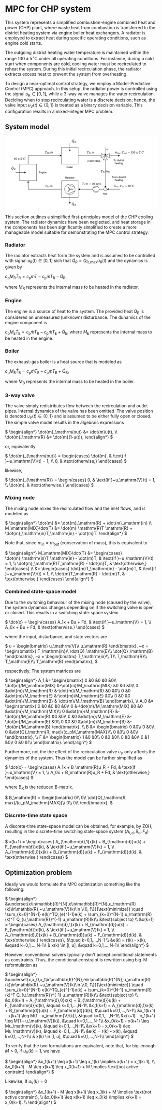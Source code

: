 # MPC for CHP system
This system represents a simplified combustion-engine combined heat and power (CHP) plant, where waste heat from combustion is transferred to the district heating system via engine boiler heat exchangers. A radiator is employed to extract heat during specific operating conditions, such as engine cold starts.

The outgoing district heating water temperature is maintained within the range $130 \pm 5 ^\circ \mathrm{C}$ under all operating conditions. For instance, during a cold start when components are cold, cooling water must be recirculated to reheat the system. During this initial recirculation phase, the radiator extracts excess heat to prevent the system from overheating.

To design a near-optimal control strategy, we employ a Model-Predictive Control (MPC) approach. In this setup, the radiator power is controlled using the signal $u_\mathrm{R} \in [0, 1]$, while a 3-way valve manages the water recirculation. Deciding when to stop recirculating water is a discrete decision; hence, the valve input $u_\mathrm{V}(t) \in \{0, 1\}$ is treated as a binary decision variable. This configuration results in a mixed-integer MPC problem.

## System model

![image](images/cooling_system.drawio.svg)

This section outlines a simplified first-principles model of the CHP cooling system. The radiator dynamics have been neglected, and heat storage in the components has been significantly simplified to create a more manageable model suitable for demonstrating the MPC control strategy.

### Radiator
The radiator extracts heat form the system and is assumed to be controlled with signal $`u_\mathrm{R}(t)\in[0,1]`$ sich that $`\dot{Q}_R = Q_{\mathrm{R,max}}u_R(t)`$ and the dynamics is given by

$`
c_\mathrm{p}M_\mathrm{R}\dot{T}_\mathrm{R} = c_\mathrm{p}\dot{m}T - c_\mathrm{p}\dot{m}T_\mathrm{R} - \dot{Q}_\mathrm{R},
`$

where $M_\mathrm{R}$ represents the internal mass to be heated in the radiator.

### Engine
The engine is a source of heat to the system. The provided heat $\dot{Q}_\mathrm{E}$ is considered an unmeasured (unknown) disturbance. The dunamics of the engine component is

$`
c_\mathrm{p}M_\mathrm{E}\dot{T}_\mathrm{E} = c_\mathrm{p}\dot{m}T_\mathrm{R} - c_\mathrm{p}\dot{m}T_\mathrm{E} + \dot{Q}_\mathrm{E},
`$
where $M_\mathrm{E}$ represents the internal mass to be heated in the engine.

### Boiler
The exhaust-gas boiler is a heat source that is modeled as

$`
c_\mathrm{p}M_\mathrm{B}\dot{T}_\mathrm{B} = c_\mathrm{p}\dot{m}T_\mathrm{E} - c_\mathrm{p}\dot{m}T_\mathrm{B} + \dot{Q}_\mathrm{B},
`$

where $M_\mathrm{B}$ represents the internal mass to be heated in the boiler.

### 3-way valve
The valve simply redistributes flow between the recirculation and outlet pipes. Internal dynamics of the valve has been omitted. The valve position is denoted $u_V(t)\in\{0, 1\}$ and is assumed to be either fully open or closed. The simple valve model results in the algebraic expressions

$`
\begin{align*}
\dot{m}_\mathrm{out} &= \dot{m}u(t), \\
\dot{m}_\mathrm{R} &= \dot{m}(1-u(t)),
\end{align*}
`$

or, equivalently

$`
\dot{m}_{\mathrm{out}} =
\begin{cases}
    \dot{m}, & \text{if }~u_\mathrm{V}(t) = 1, \\
    0, & \text{otherwise,}
\end{cases}
`$

likewise,

$`
\dot{m}_{\mathrm{R}} =
\begin{cases}
    0, & \text{if }~u_\mathrm{V}(t) = 1, \\
    \dot{m}, & \text{otherwise.}
\end{cases}
`$

### Mixing node
The mixing node mixes the recirculated flow and the inlet flows, and is modeled as

$`
\begin{align*}
\dot{m} &= \dot{m}_\mathrm{R} + \dot{m}_\mathrm{in} \\
M_\mathrm{MIX}\dot{T} &= \dot{m}_\mathrm{R}T_\mathrm{R} + \dot{m}_\mathrm{in}T_\mathrm{in} - \dot{m}T.
\end{align*}
`$

Note that, since $`\dot{m}_\mathrm{in} = \dot{m}_\mathrm{out}`$ (conservation of mass), this is equivalent to

$`
\begin{align*}
M_\mathrm{MIX}\dot{T} &=
\begin{cases}
    \dot{m}_\mathrm{in}T_\mathrm{in} - \dot{m}T, & \text{if }~u_\mathrm{V}(t) = 1, \\
    \dot{m}_\mathrm{R}T_\mathrm{R} - \dot{m}T, & \text{otherwise,}
\end{cases} \\
&= 
\begin{cases}
    \dot{m}T_\mathrm{in} - \dot{m}T, & \text{if }~u_\mathrm{V}(t) = 1, \\
    \dot{m}T_\mathrm{R} - \dot{m}T, & \text{otherwise.}
\end{cases} 
\end{align*}
`$

### Combined state-space model
Due to the switching behaviour of the mixing node (caused by the valve), the system dynamics changes depending on if the switching valve is open or closed. This results in a switching state-space system

$`
\dot{x} =
\begin{cases}
    A_1x + Bu + Fd, & \text{if }~u_\mathrm{V} = 1, \\
    A_0x + Bu + Fd, & \text{otherwise.}
\end{cases} 
`$

where the input, disturbance, and state vectors are

$`
u =
\begin{bmatrix}
u_\mathrm{V}\\
u_\mathrm{R}
\end{bmatrix},
~d =
\begin{bmatrix}
T_\mathrm{in}\\
\dot{Q}_\mathrm{E}\\
\dot{Q}_\mathrm{B}
\end{bmatrix},
~x =
\begin{bmatrix}
T_\mathrm{in}\\
T\\
T_\mathrm{R}\\
T_\mathrm{E}\\
T_\mathrm{B}
\end{bmatrix},
`$

respectively. The system matrices are

$`
\begin{align*}
A_1 &=
\begin{bmatrix}
0 &0 &0 &0 &0\\
\dot{m}/M_\mathrm{MIX} &-\dot{m}/M_\mathrm{MIX} &0 &0 &0\\
0 &\dot{m}/M_\mathrm{R} &-\dot{m}/M_\mathrm{R} &0 &0\\
0 &0 &\dot{m}/M_\mathrm{E} &-\dot{m}/M_\mathrm{E} &0\\
0 &0 &0 &\dot{m}/M_\mathrm{B} &-\dot{m}/M_\mathrm{B}
\end{bmatrix}, \\
A_0 &=
\begin{bmatrix}
0 &0 &0 &0 &0\\
0 &-\dot{m}/M_\mathrm{MIX} &0 &0 &\dot{m}/M_\mathrm{MIX}\\
0 &\dot{m}/M_\mathrm{R} &-\dot{m}/M_\mathrm{R} &0 &0\\
0 &0 &\dot{m}/M_\mathrm{E} &-\dot{m}/M_\mathrm{E} &0\\
0 &0 &0 &\dot{m}/M_\mathrm{B} &-\dot{m}/M_\mathrm{B}
\end{bmatrix},
\\
B &=
\begin{bmatrix}
0 &0\\
0 &0\\
0 &\dot{Q}_\mathrm{R, max}/(c_pM_\mathrm{MAX})\\
0 &0\\
0 &0\\
\end{bmatrix}, \\
F &=
\begin{bmatrix}
1 &0 &0\\
0 &0 &0\\
0 &0 &0\\
0 &1 &0\\
0 &0 &1\\
\end{bmatrix}.
\end{align*}
`$

Furthermore, not the the effect of the recirculation valve $u_V$ only affects the dynamics of the system. Thus the model can be further simplified as

$`
\dot{x} =
\begin{cases}
    A_1x + B_\mathrm{R}u_R + Fd, & \text{if }~u_\mathrm{V} = 1, \\
    A_0x + B_\mathrm{R}u_R + Fd, & \text{otherwise,}
\end{cases} 
`$

where $B_\mathrm{R}$ is the reduced B-matrix.

$`
B_\mathrm{R} =
\begin{bmatrix}
0\\
0\\
\dot{Q}_\mathrm{R, max}/(c_pM_\mathrm{MAX})\\
0\\
0\\
\end{bmatrix}.
`$

### Discrete-time state space
A discrete-time state-space model can be obtained, for example, by ZOH, resulting in the discrete-time switching state-space system $(A_{i,\mathrm{d}}, B_{\mathrm{d}}, F_{\mathrm{d}})$

$`
x(k+1) =
\begin{cases}
    A_{\mathrm{d},1}x(k) + B_{\mathrm{d}}u(k) + F_{\mathrm{d}}d(k), & \text{if }~u_\mathrm{V}(k) = 1, \\
    A_{\mathrm{d},0}x(k) + B_{\mathrm{d}}u(k) + F_{\mathrm{d}}d(k), & \text{otherwise.}
\end{cases}
`$

## Optimization problem
Ideally we would formulate the MPC optimization something like the following:

$`
\begin{align*}
&\underset{x\in\mathbb{R}^{N},e\in\mathbb{R}^{N},u_\mathrm{R}(k)\in\mathbb{R},~u_\mathrm{V}(k)\in \{0, 1\}}{\text{minimize}} \quad 
\sum_{k=0}^{N-1} e(k)^TQ_{e}^{-1}e(k) + \sum_{k=0}^{N-1} u_\mathrm{R}(k)^T Q_{u_\mathrm{R}}^{-1} u_\mathrm{R}(k)\\
&\text{subject to} \\
&x(k+1) = 
\begin{cases}
    A_{\mathrm{d},1}x(k) + B_{\mathrm{d}}u(k) + F_{\mathrm{d}}d(k), & \text{if }~u_\mathrm{V}(k) = 1, \\
    A_{\mathrm{d},0}x(k) + B_{\mathrm{d}}u(k) + F_{\mathrm{d}}d(k), & \text{otherwise.}
\end{cases}, &\quad k=0,1,...,N-1 \\
&e(k) = r(k) - x(k), &\quad k=0,1,...,N-1\\
& x(k) \in [l, u], &\quad k=0,1,...,N-1\\
\end{align*}
`$

However, conventional solvers typically don't accept conditional statements as constraints. Thus, the conditional constraint is rewritten using big-M reformulation as

$`
\begin{align*}
&\underset{x,x_0,x_1\in\mathbb{R}^{N},e\in\mathbb{R}^{N},u_\mathrm{R}(k)\in\mathbb{R},~u_\mathrm{V}(k)\in \{0, 1\}}{\text{minimize}} \quad 
\sum_{k=0}^{N-1} e(k)^TQ_{e}^{-1}e(k) + \sum_{k=0}^{N-1} u_\mathrm{R}(k)^T Q_{u_\mathrm{R}}^{-1} u_\mathrm{R}(k)\\
&\text{subject to} \\
&x_0(k+1) = A_{\mathrm{d},0}x(k) + B_{\mathrm{d}}u(k) + F_{\mathrm{d}}d(k), &\quad k=0,1,...,N-1\\
&x_1(k+1) = A_{\mathrm{d},1}x(k) + B_{\mathrm{d}}u(k) + F_{\mathrm{d}}d(k), &\quad k=0,1,...,N-1\\
&x_1(k+1) - x(k+1) \leq M(1 - u_\mathrm{V}(k)), &\quad k=0,1,...,N-1\\
&x(k+1) - x_1(k+1) \leq M(1 - u_\mathrm{V}(k)), &\quad k=0,1,...,N-1\\
&x_0(k+1) - x(k+1) \leq Mu_\mathrm{v}(k), &\quad k=0,1,...,N-1\\
&x(k+1) - x_0(k+1) \leq Mu_\mathrm{v}(k), &\quad k=0,1,...,N-1\\
&e(k) = r(k) - x(k), &\quad k=0,1,...,N-1\\
& x(k) \in [l, u], &\quad k=0,1,...,N-1\\
\end{align*}
`$

To verify that the two formulations are equivalent, note that, for big-enough $M>0$, if $u_\mathrm{V}(k) = 1$, we have

$`
\begin{align*}
&x_1(k+1) \leq x(k+1) \leq x_1(k) \implies x(k+1) = x_1(k+1), \\
&x_0(k+1) - M \leq x(k+1) \leq x_0(k+1) + M \implies \text{not active contraint}
\end{align*}
`$

Likewise, if $u_\mathrm{V}(k) = 0$

$`
\begin{align*}
&x_1(k+1) - M \leq x(k+1) \leq x_1(k) + M \implies \text{not active contraint}, \\
&x_0(k+1) \leq x(k+1) \leq x_0(k) \implies x(k+1) = x_0(k+1). \\
\end{align*}
`$
